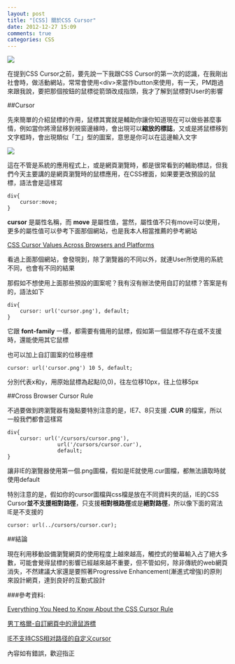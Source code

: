 ```yaml
---
layout: post
title: "[CSS] 關於CSS Cursor"
date: 2012-12-27 15:09
comments: true
categories: CSS
---
```


<img src="https://lh5.googleusercontent.com/-OVdRqH4Q_sA/UNwXOft01eI/AAAAAAAACH4/Kg-eysHdgc8/s461/2012-12-27_152249.jpg" />

在提到CSS Cursor之前，要先說一下我跟CSS Cursor的第一次的認識，在我剛出社會時，做活動網站，常常會使用&lt;div&gt;來當作button來使用，有一天，PM跑過來跟我說，要把那個按鈕的鼠標從箭頭改成指頭，我才了解到鼠標對User的影響

<!--more-->

##Cursor

先來簡單的介紹鼠標的作用，鼠標其實就是輔助你讓你知道現在可以做些甚麼事情，例如當你將滑鼠移到視窗邊緣時，會出現可以**縮放的標誌**，又或是將鼠標移到文字框時，會出現類似「工」型的圖案，意思是你可以在這邊輸入文字

<img src="https://lh5.googleusercontent.com/-RdOW3VCBij4/UNwXOavbpLI/AAAAAAAACH8/JaDJMEYNyzM/s600/cursor_inputs.png" />

這在不管是系統的應用程式上，或是網頁瀏覽時，都是很常看到的輔助標誌，但我們今天主要講的是網頁瀏覽時的鼠標應用，在CSS裡面，如果要更改預設的鼠標，語法會是這樣寫

	div{
		cursor:move;
	}
	
**cursor** 是屬性名稱，而 **move** 是屬性值，當然，屬性值不只有move可以使用，更多的屬性值可以參考下面那個網站，也是我本人相當推薦的參考網站

<a href="http://webdesigntutsplus.s3.amazonaws.com/tuts/405_cursors/table/table.html" target="_blank">CSS Cursor Values Across Browsers and Platforms</a>

看過上面那個網站，會發現到，除了瀏覽器的不同以外，就連User所使用的系統不同，也會有不同的結果

那假如不想使用上面那些預設的圖案呢？我有沒有辦法使用自訂的鼠標？答案是有的，語法如下

	div{
		cursor: url('cursor.png'), default;
	}
	
它跟 **font-family** 一樣，都需要有備用的鼠標，假如第一個鼠標不存在或不支援時，還能使用其它鼠標

也可以加上自訂圖案的位移座標

	cursor: url('cursor.png') 10 5, default;
	
分別代表x和y，用原始鼠標為起點(0,0)，往左位移10px，往上位移5px

##Cross Browser Cursor Rule

不過要做到跨瀏覽器有幾點要特別注意的是，IE7、8只支援 **.CUR** 的檔案，所以一般我們都會這樣寫

	div{
		cursor: url('/cursors/cursor.png'),
					url('/cursors/cursor.cur'),
					default;
	}		

讓非IE的瀏覽器使用第一個.png圖檔，假如是IE就使用.cur圖檔，都無法讀取時就使用default

特別注意的是，假如你的cursor圖檔與css檔是放在不同資料夾的話，IE的CSS Cursor**並不支援相對路徑**，只支援**相對根路徑**或是**絕對路徑**，所以像下面的寫法IE是不支援的

	cursor: url(../cursors/cursor.cur);
	
##結論

現在利用移動設備瀏覽網頁的使用程度上越來越高，觸控式的螢幕輸入占了絕大多數，可能會覺得鼠標的影響已經越來越不重要，但不管如何，除非傳統的web網頁消失，不然建議大家還是要照著Progressive Enhancement(漸進式增強)的原則來設計網頁，達到良好的互動式設計
				
###參考資料:

<a href="http://webdesign.tutsplus.com/tutorials/htmlcss-tutorials/everything-you-need-to-know-about-the-css-cursor-rule/?utm_source=CSS+Weekly&utm_campaign=CSS_Weekly_Issue_34&utm_medium=web" target="_blank">Everything You Need to Know About the CSS Cursor Rule</a>

<a href="http://abgne.tw/css/css-mouse-cursor.html" target="_blank">男丁格爾-自訂網頁中的滑鼠游標</a>

<a href="http://hi.baidu.com/guohuihot/item/c88f6af387dcaec2a835a223" target="_blank">IE不支持CSS相对路径的自定义cursor</a>

內容如有錯誤，歡迎指正
